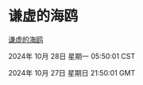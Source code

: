 # 谦虚的海鸥
[谦虚的海鸥](http://219.139.197.74:56308/qxdho/course/base/hotlink/index.php)

2024年 10月 28日 星期一 05:50:01 CST

2024年 10月 27日 星期日 21:50:01 GMT
